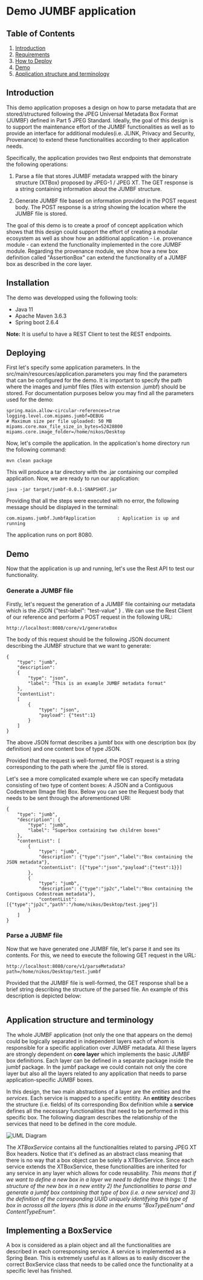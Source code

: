 # Demo JUMBF application

## Table of Contents

1. [Introduction](#intro)
2. [Requirements](#requirements)
3. [How to Deploy](#deployment)
3. [Demo](#demo)
4. [Application structure and terminology](#spring)


## Introduction <a name="intro"></a>

This demo application proposes a design on how to parse metadata that are stored/structured following the JPEG Universal Metadata Box Format (JUMBF) defined in Part 5 JPEG Standard. Ideally, the goal of this design is to support the maintenance effort of the JUMBF functionalities as well as to provide an interface for additional modules(i.e. JLINK, Privacy and Security, Provenance) to extend these functionalities according to their application needs.

Specifically, the application provides two Rest endpoints that demonstrate the following operations:

1. Parse a file that stores JUMBF metadata wrapped with the binary structure (XTBox) proposed by JPEG-1 / JPEG XT. The GET response is a string containing information about the JUMBF structure.

2. Generate JUMBF file based on information provided in the POST request body. The POST response is a string showing the location where the JUMBF file is stored.

The goal of this demo is to create a proof of concept application which shows that this design could support the effort of creating a modular ecosystem as well as show how an additional application - i.e. provenance module - can extend the functionality implemented in the core JUMBF module. Regarding the provenance module, we show how a new box definition called "AssertionBox" can extend the functionality of a JUMBF box as described in the core layer. 

## Installation <a name="requirements"></a>

The demo was developped using the following tools:

* Java 11
* Apache Maven 3.6.3
* Spring boot 2.6.4

**Note:** It is useful to have a REST Client to test the REST endpoints.

## Deploying <a name="deployment"></a>

First let's specify some application parameters. In the src/main/resources/application.parameters you may find the parameters that can be configured for the demo. It is important to specify the path where the images and jumbf files (files with extension .jumbf) should be stored. For documentation purposes below you may find all the parameters used for the demo:

``` 
spring.main.allow-circular-references=true
logging.level.com.mipams.jumbf=DEBUG 
# Maximum size per file uploaded: 50 MB
mipams.core.max_file_size_in_bytes=52428800
mipams.core.image_folder=/home/nikos/Desktop
```

Now, let's compile the application. In the application's home directory run the following command:

```
mvn clean package
```

This will produce a tar directory with the .jar containing our compiled application. Now, we are ready to run our application:

```
java -jar target/jumbf-0.0.1-SNAPSHOT.jar
```

Providing that all the steps were executed with no error, the following message should be displayed in the terminal:

```
com.mipams.jumbf.JumbfApplication        : Application is up and running
```

The application runs on port 8080.

## Demo <a name="demo"></a>

Now that the application is up and running, let's use the Rest API to test our functionality. 

### Generate a JUMBF file
Firstly, let's request the generation of a JUMBF file containing our metadata which is the JSON {"test-label": "test-value" } . We can use the Rest Client of our reference and perform a POST request in the following URL:

```
http://localhost:8080/core/v1/generateBox
```

The body of this request should be the following JSON document describing the JUMBF structure that we want to generate:

```
{
    "type": "jumb",
    "description":
    {
        "type": "json",
        "label": "This is an example JUMBF metadata format"
    },
    "contentList":
    [
        {
            "type": "json",
            "payload": {"test":1}
        }
    ]
}
```

The above JSON format describes a jumbf box with one description box (by definition) and one content box of type JSON. 

Provided that the request is well-formed, the POST request is a string  corresponding to the path where the .jumbf file is stored.

Let's see a more complicated example where we can specify metadata consisting of two type of content boxes: A JSON and a Contiguous Codestream (Image file) Box. Below you can see the Request body that needs to be sent through the aforementioned URI:

```
{
    "type": "jumb",
    "description": {
        "type": "jumb",
        "label": "Superbox containing two children boxes"
    },
    "contentList": [
        {
            "type": "jumb",
            "description": {"type":"json","label":"Box containing the JSON metadata"},
            "contentList": [{"type":"json","payload":{"test":1}}]
        },
        {
            "type": "jumb",
            "description": {"type":"jp2c","label":"Box containing the Contiguous Codestream metadata"},
            "contentList": [{"type":"jp2c","path":"/home/nikos/Desktop/test.jpeg"}]
        }
    ]
}
```

### Parse a JUBMF file
Now that we have generated one JUMBF file, let's parse it and see its contents. For this, we need to execute the following GET request in the URL:

```
http://localhost:8080/core/v1/parseMetadata?path=/home/nikos/Desktop/test.jumbf
```

Provided that the JUMBF file is well-formed, the GET response shall be a brief string describing the structure of the parsed file. An example of this description is depicted below:

```

```

## Application structure and terminology <a name="intro"></a>

The whole JUMBF application (not only the one that appears on the demo) could be logically separated in independent layers each of whom is responsible for a specific application over JUMBF metadata. All these layers are strongly dependent on **core layer** which implements the basic JUMBF box definitions. Each layer can be defined in a separate package inside the jumbf package. In the jumbf package we could contain not only the core layer but also all the layers related to any application that needs to parse application-specific JUMBF boxes.

In this design, the two main abstractions of a layer are the *entities* and the *services*. Each service is mapped to a specific entitity. An **entitity** describes the structure (i.e. fields) of its corresponding Box definition while a **service** defines all the necessary functionalities that need to be performed in this specific box. The following diagram describes the relationship of the services that need to be defined in the core module.

![UML Diagram](./diagram.png "BoxService class relationships")

The *XTBoxService* contains all the functionalities related to parsing JPEG XT Box headers. Notice that it's defined as an abstract class meaning that there is no way that a box object can be solely a XTBoxService. Since each service extends the XTBoxService, these functionalities are inherited for any service in any layer which allows for code reusability. *This means that if we want to define a new box in a layer we need to define three things: 1) the structure of the new box in a new entity 2) the functionalities to parse and generate a jumbf box containing that type of box (i.e. a new service) and 3) the definition of the corresponding UUID uniquely identifying this type of box in acrosss all the layers (this is done in the enums "BoxTypeEnum" and ContentTypeEnum".*

## Implementing a BoxService
A box is considered as a plain object and all the functionalities are described in each corresponsing service. A service is implemented as a Spring Bean. This is extremely useful as it allows as to easily discover the correct BoxService class that needs to be called once the functionality at a specific level has finished. 
